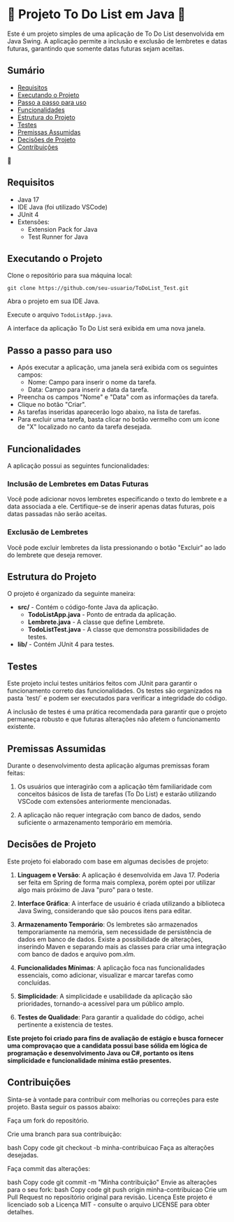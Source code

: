 <h1> 💙 Projeto To Do List em Java 💙 </h1>

<p>Este é um projeto simples de uma aplicação de To Do List desenvolvida em Java Swing. A aplicação permite a inclusão e exclusão de lembretes e datas futuras, garantindo que somente datas futuras sejam aceitas.</p>


## Sumário
- [Requisitos](#requisitos)
- [Executando o Projeto](#executando-o-projeto)
- [Passo a passo para uso](#passo-a-passo-para-uso)
- [Funcionalidades](#funcionalidades)
- [Estrutura do Projeto](#estrutura-do-projeto)
- [Testes](#testes)
- [Premissas Assumidas](#premissas-assumidas)
- [Decisões de Projeto](#decisões-de-projeto)
- [Contribuições](#contribuições)
<p></p>
💙
<p></p>
<h2>Requisitos</h2> 
<ul>
  <li>Java 17</li>
  <li>IDE Java (foi utilizado VSCode)</li>
  <li>JUnit 4</li>
  <li>Extensões:
    <ul>
      <li>Extension Pack for Java</li>
      <li>Test Runner for Java</li>
    </ul>
  </li>
</ul>


<h2>Executando o Projeto</h2>

<p>Clone o repositório para sua máquina local:</p>
<code>git clone https://github.com/seu-usuario/ToDoList_Test.git</code>

<p>Abra o projeto em sua IDE Java.</p>

<p>Execute o arquivo <code>TodoListApp.java</code>.</p>

<p>A interface da aplicação To Do List será exibida em uma nova janela.</p>

<h2>Passo a passo para uso</h2>

<ul>
  <li>Após executar a aplicação, uma janela será exibida com os seguintes campos:
    <ul>
      <li>Nome: Campo para inserir o nome da tarefa.</li>
      <li>Data: Campo para inserir a data da tarefa.</li>
    </ul>
  </li>
  <li>Preencha os campos "Nome" e "Data" com as informações da tarefa.</li>
  <li>Clique no botão "Criar".</li>
  <li>As tarefas inseridas aparecerão logo abaixo, na lista de tarefas.</li>
  <li>Para excluir uma tarefa, basta clicar no botão vermelho com um ícone de "X" localizado no canto da tarefa desejada.</li>
</ul>

<h2>Funcionalidades</h2>
<p>A aplicação possui as seguintes funcionalidades:</p>

<h3>Inclusão de Lembretes em Datas Futuras</h3>
<p>Você pode adicionar novos lembretes especificando o texto do lembrete e a data associada a ele. Certifique-se de inserir apenas datas futuras, pois datas passadas não serão aceitas.</p>

<h3>Exclusão de Lembretes</h3>
<p>Você pode excluir lembretes da lista pressionando o botão "Excluir" ao lado do lembrete que deseja remover.</p>


<h2>Estrutura do Projeto</h2>
<p>O projeto é organizado da seguinte maneira:</p>

<ul>
  <li>
    <strong>src/</strong> - Contém o código-fonte Java da aplicação.
    <ul>
      <li><strong>TodoListApp.java</strong> - Ponto de entrada da aplicação.</li>
      <li><strong>Lembrete.java</strong> - A classe que define Lembrete.</li>
      <li><strong>TodoListTest.java</strong> - A classe que demonstra possibilidades de testes.</li>
    </ul>
  </li>
  <li>
    <strong>lib/</strong> - Contém JUnit 4 para testes.
  </li>
</ul>


<h2>Testes</h2>

<p>Este projeto inclui testes unitários feitos com JUnit para garantir o funcionamento correto das funcionalidades. Os testes são organizados na pasta `test/` e podem ser executados para verificar a integridade do código.</p>

A inclusão de testes é uma prática recomendada para garantir que o projeto permaneça robusto e que futuras alterações não afetem o funcionamento existente.

<h2>Premissas Assumidas</h2>

Durante o desenvolvimento desta aplicação algumas premissas foram feitas:

1. Os usuários que interagirão com a aplicação têm familiaridade com conceitos básicos de lista de tarefas (To Do List) e estarão utilizando VSCode com extensões anteriormente mencionadas.

2. A aplicação não requer integração com banco de dados, sendo suficiente o armazenamento temporário em memória. 


<h2>Decisões de Projeto</h2>

Este projeto foi elaborado com base em algumas decisões de projeto:

1. **Linguagem e Versão**: A aplicação é desenvolvida em Java 17. Poderia ser feita em Spring de forma mais complexa, porém optei por utilizar algo mais próximo de Java "puro" para o teste.

2. **Interface Gráfica**: A interface de usuário é criada utilizando a biblioteca Java Swing, considerando que são poucos itens para editar.

3. **Armazenamento Temporário**: Os lembretes são armazenados temporariamente na memória, sem necessidade de persistência de dados em banco de dados. Existe a possibilidade de alterações, inserindo Maven e separando mais as classes para criar uma integração com banco de dados e arquivo pom.xlm.

4. **Funcionalidades Mínimas**: A aplicação foca nas funcionalidades essenciais, como adicionar, visualizar e marcar tarefas como concluídas.

5. **Simplicidade**: A simplicidade e usabilidade da aplicação são prioridades, tornando-a acessível para um público amplo.

6. **Testes de Qualidade**: Para garantir a qualidade do código, achei pertinente a existencia de testes.

**Este projeto foi criado para fins de avaliação de estágio e busca fornecer uma comprovaçao que a candidata possui base sólida em lógica de programação e desenvolvimento Java ou C#, portanto os itens simplicidade e funcionalidade mínima estão presentes.**

<h2>Contribuições</h2>
Sinta-se à vontade para contribuir com melhorias ou correções para este projeto. Basta seguir os passos abaixo:

Faça um fork do repositório.

Crie uma branch para sua contribuição:

bash
Copy code
git checkout -b minha-contribuicao
Faça as alterações desejadas.

Faça commit das alterações:

bash
Copy code
git commit -m "Minha contribuição"
Envie as alterações para o seu fork:
bash
Copy code
git push origin minha-contribuicao
Crie um Pull Request no repositório original para revisão.
Licença
Este projeto é licenciado sob a Licença MIT - consulte o arquivo LICENSE para obter detalhes.

